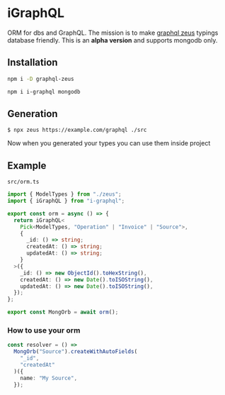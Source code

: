 # iGraphQL

ORM for dbs and GraphQL. The mission is to make [graphql zeus](https://github.com/graphql-editor/graphql-zeus) typings database friendly. This is an **alpha version** and supports mongodb only.

## Installation

```sh
npm i -D graphql-zeus
```

```sh
npm i i-graphql mongodb
```

## Generation

```
$ npx zeus https://example.com/graphql ./src
```

Now when you generated your types you can use them inside project

## Example

`src/orm.ts`

```ts
import { ModelTypes } from "./zeus";
import { iGraphQL } from "i-graphql";

export const orm = async () => {
  return iGraphQL<
    Pick<ModelTypes, "Operation" | "Invoice" | "Source">,
    {
      _id: () => string;
      createdAt: () => string;
      updatedAt: () => string;
    }
  >({
    _id: () => new ObjectId().toHexString(),
    createdAt: () => new Date().toISOString(),
    updatedAt: () => new Date().toISOString(),
  });
};

export const MongOrb = await orm();
```

### How to use your orm

```ts
const resolver = () =>
  MongOrb("Source").createWithAutoFields(
    "_id",
    "createdAt"
  )({
    name: "My Source",
  });
```
